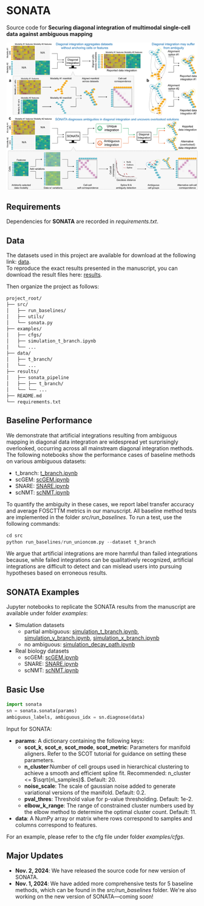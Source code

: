 # SONATA
Source code for **Securing diagonal integration of multimodal single-cell data against ambiguous mapping**  

![SONATA](images/overview.jpg)

## Requirements
Dependencies for **SONATA** are recorded in *requirements.txt*.  

## Data
The datasets used in this project are available for download at the following link: [data](https://drive.google.com/drive/folders/1YWvcBaJ-yj76OjkcMz8cfKchKwuJmkGV?usp=sharing).  
To reproduce the exact results presented in the manuscript, you can download the result files here: [results](https://drive.google.com/drive/folders/1Xc2blb8Qg06cUsaT_KsEQW6_CJ3RQ5yR?usp=sharing).  

Then organize the project as follows:

```
project_root/
├── src/
│   ├── run_baselines/
│   ├── utils/
│   └── sonata.py
├── examples/
│   ├── cfgs/
│   ├── simulation_t_branch.ipynb
│   └── ...
├── data/
│   ├── t_branch/
│   └── ...
├── results/
│   ├── sonata_pipeline
│   ├── ├── t_branch/
│   └── └── ...
├── README.md
└── requirements.txt
```

## Baseline Performance
We demonstrate that artificial integrations resulting from ambiguous mapping in diagonal data integration are widespread yet surprisingly overlooked, occurring across all mainstream diagonal integration methods.
The following notebooks show the performance cases of baseline methods on various ambiguous datasets:
 - t_branch: [t_branch.ipynb](https://github.com/batmen-lab/SONATA/blob/main/examples/baselines/t_branch.ipynb)
 - scGEM: [scGEM.ipynb](https://github.com/batmen-lab/SONATA/blob/main/examples/baselines/scGEM.ipynb)
 - SNARE: [SNARE.ipynb](https://github.com/batmen-lab/SONATA/blob/main/examples/baselines/SNARE.ipynb)
 - scNMT: [scNMT.ipynb](https://github.com/batmen-lab/SONATA/blob/main/examples/baselines/scNMT.ipynb)

To quantify the ambiguity in these cases, we report label transfer accuracy and average FOSCTTM metrics in our manuscript. All baseline method tests are implemented in the folder *src/run_baselines*. To run a test, use the following commands:
```python
cd src
python run_baselines/run_unioncom.py --dataset t_branch
```
We argue that artificial integrations are more harmful than failed integrations because, while failed integrations can be qualitatively recognized, artificial integrations are difficult to detect and can mislead users into pursuing hypotheses based on erroneous results.

## SONATA Examples
Jupyter notebooks to replicate the SONATA results from the manuscript are available under folder *examples*:  
- Simulation datasets
    - partial ambiguous: [simulation_t_branch.ipynb](https://github.com/batmen-lab/SONATA/blob/main/examples/simulation_t_branch.ipynb), [simulation_y_branch.ipynb](https://github.com/batmen-lab/SONATA/blob/main/examples/simulation_y_branch.ipynb), [simulation_x_branch.ipynb](https://github.com/batmen-lab/SONATA/blob/main/examples/simulation_x_branch.ipynb)
    - no ambiguous: [simulation_decay_path.ipynb](https://github.com/batmen-lab/SONATA/blob/main/examples/simulation_decay_path.ipynb)
- Real biology datasets
    - scGEM: [scGEM.ipynb](https://github.com/batmen-lab/SONATA/blob/main/examples/scGEM.ipynb)
    - SNARE: [SNARE.ipynb](https://github.com/batmen-lab/SONATA/blob/main/examples/SNARE.ipynb)
    - scNMT: [scNMT.ipynb](https://github.com/batmen-lab/SONATA/blob/main/examples/scNMT.ipynb)


## Basic Use
```python
import sonata
sn = sonata.sonata(params)
ambiguous_labels, ambiguous_idx = sn.diagnose(data)
```

Input for SONATA: 
 - **params**: A dictionary containing the following keys:
    - **scot_k**, **scot_e**, **scot_mode**, **scot_metric**: Parameters for manifold aligners. Refer to the SCOT tutorial for guidance on setting these parameters.
    - **n_cluster**:Number of cell groups used in hierarchical clustering to achieve a smooth and efficient spline fit. Recommended: n_cluster <= $\sqrt{n\_samples}$. Default: 20.
    - **noise_scale**: The scale of gaussian noise added to generate variational versions of the manifold. Default: 0.2.
    - **pval_thres**: Threshold value for p-value thresholding. Default: 1e-2.
    - **elbow_k_range**: The range of constrained cluster numbers used by the elbow method to determine the optimal cluster count. Default: 11.
 - **data**: A NumPy array or matrix where rows correspond to samples and columns correspond to features.

For an example, please refer to the cfg file under folder *examples/cfgs*.



## Major Updates
- **Nov. 2, 2024**: We have released the source code for new version of SONATA.
- **Nov. 1, 2024**: We have added more comprehensive tests for 5 baseline methods, which can be found in the *src/run_baselines* folder. We're also working on the new version of SONATA—coming soon! 